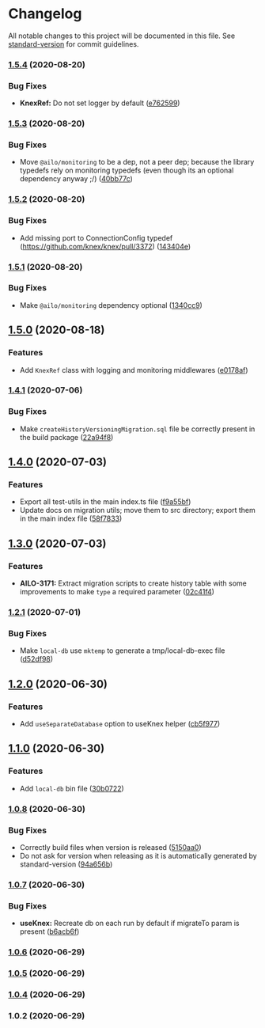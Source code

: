 # Changelog

All notable changes to this project will be documented in this file. See [standard-version](https://github.com/conventional-changelog/standard-version) for commit guidelines.

### [1.5.4](https://github.com/ailohq/knex-utils/compare/v1.5.3...v1.5.4) (2020-08-20)


### Bug Fixes

* **KnexRef:** Do not set logger by default ([e762599](https://github.com/ailohq/knex-utils/commit/e7625994ef6b877ff49be3c396733f7742114525))

### [1.5.3](https://github.com/ailohq/knex-utils/compare/v1.5.2...v1.5.3) (2020-08-20)


### Bug Fixes

* Move `@ailo/monitoring` to be a dep, not a peer dep; because the library typedefs rely on monitoring typedefs (even though its an optional dependency anyway ;/) ([40bb77c](https://github.com/ailohq/knex-utils/commit/40bb77cbdc76350852e9157246f78f9ca775fc37))

### [1.5.2](https://github.com/ailohq/knex-utils/compare/v1.5.1...v1.5.2) (2020-08-20)


### Bug Fixes

* Add missing port to ConnectionConfig typedef (https://github.com/knex/knex/pull/3372) ([143404e](https://github.com/ailohq/knex-utils/commit/143404e1df387adad99c8c3d043d255c5d8456f1))

### [1.5.1](https://github.com/ailohq/knex-utils/compare/v1.5.0...v1.5.1) (2020-08-20)


### Bug Fixes

* Make `@ailo/monitoring` dependency optional ([1340cc9](https://github.com/ailohq/knex-utils/commit/1340cc9192552440fc264a48e6603ab90f090940))

## [1.5.0](https://github.com/ailohq/knex-utils/compare/v1.4.1...v1.5.0) (2020-08-18)


### Features

* Add `KnexRef` class with logging and monitoring middlewares ([e0178af](https://github.com/ailohq/knex-utils/commit/e0178af89db40922c24d2b3675f11eb5395c8e1a))

### [1.4.1](https://github.com/ailohq/knex-utils/compare/v1.4.0...v1.4.1) (2020-07-06)


### Bug Fixes

* Make `createHistoryVersioningMigration.sql` file be correctly present in the build package ([22a94f8](https://github.com/ailohq/knex-utils/commit/22a94f829877118127c0723d5197347ac5280c73))

## [1.4.0](https://github.com/ailohq/knex-utils/compare/v1.3.0...v1.4.0) (2020-07-03)


### Features

* Export all test-utils in the main index.ts file ([f9a55bf](https://github.com/ailohq/knex-utils/commit/f9a55bf206f83f3504adbf97c228ee5964d5b3f7))
* Update docs on migration utils; move them to src directory; export them in the main index file ([58f7833](https://github.com/ailohq/knex-utils/commit/58f783346a50c7d44e72831bbd0c6a9e8dd135a3))

## [1.3.0](https://github.com/ailohq/ailo-knex-utils/compare/v1.2.1...v1.3.0) (2020-07-03)


### Features

* **AILO-3171:** Extract migration scripts to create history table with some improvements to make `type` a required parameter ([02c41f4](https://github.com/ailohq/ailo-knex-utils/commit/02c41f46656d94a7291f2866c7c25477b81f75e4))

### [1.2.1](https://github.com/ailohq/ailo-knex-utils/compare/v1.2.0...v1.2.1) (2020-07-01)


### Bug Fixes

* Make `local-db` use `mktemp` to generate a tmp/local-db-exec file ([d52df98](https://github.com/ailohq/ailo-knex-utils/commit/d52df981bc4675476582db34388652d075cc069e))

## [1.2.0](https://github.com/ailohq/ailo-knex-utils/compare/v1.1.0...v1.2.0) (2020-06-30)


### Features

* Add `useSeparateDatabase` option to useKnex helper ([cb5f977](https://github.com/ailohq/ailo-knex-utils/commit/cb5f977385001eca8146fa8836c0e25034d8956f))

## [1.1.0](https://github.com/ailohq/ailo-knex-utils/compare/v1.0.8...v1.1.0) (2020-06-30)


### Features

* Add `local-db` bin file ([30b0722](https://github.com/ailohq/ailo-knex-utils/commit/30b0722180c35e723d75bf8985ac5fcf0c75c710))

### [1.0.8](https://github.com/ailohq/ailo-knex-utils/compare/v1.0.7...v1.0.8) (2020-06-30)


### Bug Fixes

* Correctly build files when version is released ([5150aa0](https://github.com/ailohq/ailo-knex-utils/commit/5150aa0518893901b1b6de45b4a73009fd511d2d))
* Do not ask for version when releasing as it is automatically generated by standard-version ([94a656b](https://github.com/ailohq/ailo-knex-utils/commit/94a656bab028ab97c5dec8c64fa1b4442788dbfd))

### [1.0.7](https://github.com/ailohq/ailo-knex-utils/compare/v1.0.6...v1.0.7) (2020-06-30)

### Bug Fixes

- **useKnex:** Recreate db on each run by default if migrateTo param is present ([b6acb6f](https://github.com/ailohq/ailo-knex-utils/commit/b6acb6fab0123476f282ebe647b308cd18e7bc7b))

### [1.0.6](https://github.com/ailohq/ailo-knex-utils/compare/v1.0.5...v1.0.6) (2020-06-29)

### [1.0.5](https://github.com/ailohq/ailo-knex-utils/compare/v1.0.4...v1.0.5) (2020-06-29)

### [1.0.4](https://github.com/ailohq/ailo-knex-utils/compare/v1.0.2...v1.0.4) (2020-06-29)

### 1.0.2 (2020-06-29)
